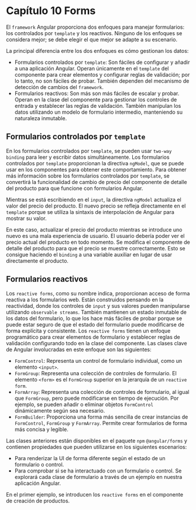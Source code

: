 # Capítulo 10 Forms

El `framework` Angular proporciona dos enfoques para manejar formularios: los controlados por `template` y los reactivos. Ninguno de los enfoques se considera mejor; se debe elegir el que mejor se adapte a su escenario.

La principal diferencia entre los dos enfoques es cómo gestionan los datos:

* Formularios controlados por `template`: Son fáciles de configurar y añadir a una aplicación Angular. Operan únicamente en el `template` del componente para crear elementos y configurar reglas de validación; por lo tanto, no son fáciles de probar. También dependen del mecanismo de detección de cambios del `framework`.
* Formularios reactivos: Son más son más fáciles de escalar y probar. Operan en la
clase del componente para gestionar los controles de entrada y establecer las reglas de validación. También manipulan los datos utilizando un modelo de formulario intermedio, manteniendo su naturaleza inmutable.

## Formularios controlados por `template`

En los formularios controlados por `template`, se pueden usar `two-way binding` para leer y escribir datos simultáneamente. Los formularios controlados por `template` proporcionan la directiva `ngModel`, que se puede usar en los componentes para obtener este comportamiento. Para obtener más información sobre los formularios controlados por `template`, se convertirá la funcionalidad de cambio de precio del componente de detalle del producto para que funcione con formularios Angular.

Mientras se está escribiendo en el `input`, la directiva `ngModel` actualiza el valor del precio del producto.
El nuevo precio se refleja directamente en el `template` porque se utiliza la sintaxis de interpolación de Angular para mostrar su valor.

En este caso, actualizar el precio del producto mientras se introduce uno nuevo es una mala experiencia de usuario.
El usuario debería poder ver el precio actual del producto en todo momento. Se modifica el
componente de detalle del producto para que el precio se muestre correctamente. Esto se consigue haciendo el `binding` a una variable auxiliar en lugar de usar directamente el producto.

## Formularios reactivos

Los `reactive forms`, como su nombre indica, proporcionan acceso de forma reactiva a los formularios web. Están construidos pensando en la reactividad, donde los controles de `input` y sus valores pueden manipularse utilizando `observable streams`. También mantienen un estado inmutable de los datos del formulario, lo que los hace más fáciles de probar porque se puede estar seguro de que el estado del formulario puede modificarse de forma explícita y consistente. Los `reactive forms` tienen un enfoque programático para crear elementos de formulario y establecer reglas de validación configurando todo en la clase del componente. Las clases clave de Angular involucradas en este enfoque son las siguientes:

* `FormControl`: Representa un control de formulario individual, como un elemento `<input>`.
* `FormGroup`: Representa una colección de controles de formulario. El elemento `<form>` es el `FormGroup` superior en la jerarquía de un `reactive form`.
* `FormArray`: Representa una colección de controles de formulario, al igual que `FormGroup`, pero puede modificarse en tiempo de ejecución. Por ejemplo, se pueden añadir o eliminar objetos `FormControl` dinámicamente según sea necesario.
* `FormBuilder`: Proporciona una forma más sencilla de crear instancias de `FormControl`, `FormGroup` y `FormArray`. Permite crear formularios de forma más concisa y legible.
  
Las clases anteriores están disponibles en el paquete `npm` `@angular/forms` y contienen propiedades que pueden utilizarse en los siguientes escenarios:
* Para renderizar la UI de forma diferente según el estado de un formulario o control.
* Para comprobar si se ha interactuado con un formulario o control.
Se explorará cada clase de formulario a través de un ejemplo en nuestra aplicación Angular.

En el primer ejemplo, se introducen los `reactive forms` en el componente de creación de productos.



